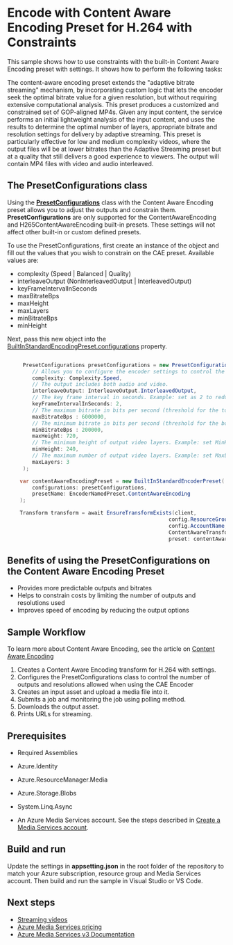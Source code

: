 # Encode with Content Aware Encoding Preset for H.264 with Constraints

This sample shows how to use constraints with the built-in Content Aware Encoding preset with settings. It shows how to perform the following tasks:

The content-aware encoding preset extends the "adaptive bitrate streaming" mechanism, by incorporating custom logic that lets the encoder seek the optimal bitrate value for a given resolution, 
but without requiring extensive computational analysis. This preset produces a customized and constrained set of GOP-aligned MP4s. Given any input content, the service performs an initial lightweight analysis of the 
input content, and uses the results to determine the optimal number of layers, appropriate bitrate and resolution settings for delivery by adaptive streaming. 
This preset is particularly effective for low and medium complexity videos, where the output files will be at lower bitrates than the Adaptive Streaming preset but at a quality that still 
delivers a good experience to viewers. The output will contain MP4 files with video and audio interleaved.

## The PresetConfigurations class

Using the **[PresetConfigurations](https://github.com/Azure/azure-rest-api-specs/blob/32d5a0348f38da79fafdf14b945df0f9b8119df4/specification/mediaservices/resource-manager/Microsoft.Media/stable/2021-06-01/Encoding.json#L2397)** class with the Content Aware Encoding preset allows you to adjust the outputs and constrain them. **PresetConfigurations** are only supported for the ContentAwareEncoding and H265ContentAwareEncoding built-in presets. These settings will not affect other built-in or custom defined presets.

To use the PresetConfigurations, first create an instance of the object and fill out the values that you wish to constrain on the CAE preset. 
Available values are:
 
- complexity (Speed | Balanced | Quality)
- interleaveOutput (NonInterleavedOutput | InterleavedOutput)
- keyFrameIntervalInSeconds
- maxBitrateBps
- maxHeight
- maxLayers
- minBitrateBps
- minHeight 

Next, pass this new object into the [BuiltInStandardEncodingPreset.configurations](https://github.com/Azure/azure-rest-api-specs/blob/32d5a0348f38da79fafdf14b945df0f9b8119df4/specification/mediaservices/resource-manager/Microsoft.Media/stable/2021-06-01/Encoding.json#L1354) property.

``` csharp

     PresetConfigurations presetConfigurations = new PresetConfigurations(
        // Allows you to configure the encoder settings to control the balance between speed and quality. Example: set Complexity as Speed for faster encoding but less compression efficiency.
        complexity: Complexity.Speed,
        // The output includes both audio and video.
        interleaveOutput: InterleaveOutput.InterleavedOutput,
        // The key frame interval in seconds. Example: set as 2 to reduce the playback buffering for some players.
        keyFrameIntervalInSeconds: 2,
        // The maximum bitrate in bits per second (threshold for the top video layer). Example: set MaxBitrateBps as 6000000 to avoid producing very high bitrate outputs for contents with high complexity.
        maxBitrateBps : 6000000,
        // The minimum bitrate in bits per second (threshold for the bottom video layer). Example: set MinBitrateBps as 200000 to have a bottom layer that covers users with low network bandwidth.
        minBitrateBps : 200000,
        maxHeight: 720,
        // The minimum height of output video layers. Example: set MinHeight as 360 to avoid output layers of smaller resolutions like 180P.
        minHeight: 240,
        // The maximum number of output video layers. Example: set MaxLayers as 4 to make sure at most 4 output layers are produced to control the overall cost of the encoding job.
        maxLayers: 3
     );

    var contentAwareEncodingPreset = new BuiltInStandardEncoderPreset(
        configurations: presetConfigurations,
        presetName: EncoderNamedPreset.ContentAwareEncoding           
    );

    Transform transform = await EnsureTransformExists(client,
                                                    config.ResourceGroup,
                                                    config.AccountName,
                                                    ContentAwareTransform,
                                                    preset: contentAwareEncodingPreset;
```

## Benefits of using the PresetConfigurations on the Content Aware Encoding Preset

- Provides more predictable outputs and bitrates
- Helps to constrain costs by limiting the number of outputs and resolutions used
- Improves speed of encoding by reducing the output options

## Sample Workflow 
To learn more about Content Aware Encoding, see the article on [Content Aware Encoding](https://docs.microsoft.com/azure/media-services/latest/encode-content-aware-concept)

1. Creates a Content Aware Encoding transform for H.264 with settings.
1. Configures the PresetConfigurations class to control the number of outputs and resolutions allowed when using the CAE Encoder
1. Creates an input asset and upload a media file into it.
1. Submits a job and monitoring the job using polling method.
1. Downloads the output asset.
1. Prints URLs for streaming.

## Prerequisites

* Required Assemblies

* Azure.Identity
* Azure.ResourceManager.Media
* Azure.Storage.Blobs
* System.Linq.Async

* An Azure Media Services account. See the steps described in [Create a Media Services account](https://docs.microsoft.com/en-us/azure/media-services/latest/account-create-how-to).

## Build and run

Update the settings in **appsetting.json** in the root folder of the repository to match your Azure subscription, resource group and Media Services account.
Then build and run the sample in Visual Studio or VS Code.

## Next steps

* [Streaming videos](https://docs.microsoft.com/en-us/azure/media-services/latest/stream-files-tutorial-with-api)
* [Azure Media Services pricing](https://azure.microsoft.com/pricing/details/media-services/)
* [Azure Media Services v3 Documentation](https://docs.microsoft.com/azure/media-services/latest/)
